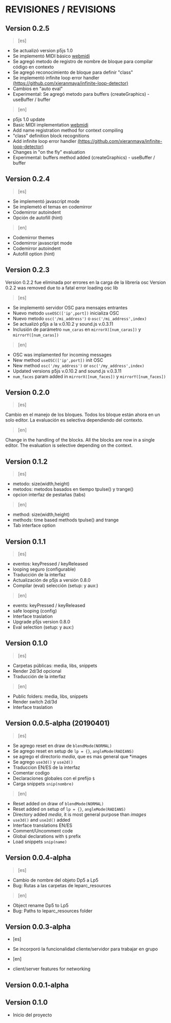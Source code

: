 # REVISIONES / REVISIONS

## Version 0.2.5

> [es]

- Se actualizó version p5js 1.0
- Se implementó MIDI básico [webmidi](http://djipco.github.io/webmidi/latest/)
- Se agregó metodo de registro de nombre de bloque para compilar código en contexto
- Se agregó reconocimiento de bloque para definir "class"
- Se implementó infinite loop error handler [(https://github.com/xieranmaya/infinite-loop-detector)](https://github.com/xieranmaya/infinite-loop-detector)
- Cambios en "auto eval"
- Experimental: Se agregó metodo para buffers (createGraphics) - useBuffer / buffer

> [en]

- p5js 1.0 update
- Basic MIDI implementation [webmidi](http://djipco.github.io/webmidi/latest/)
- Add name registration method for context compiling
- "class" definition block recognitions
- Add infinite loop error handler [(https://github.com/xieranmaya/infinite-loop-detector)](https://github.com/xieranmaya/infinite-loop-detector)
- Changes in "on the fly" evaluation
- Experimental: buffers method added (createGraphics) - useBuffer / buffer

## Version 0.2.4

> [es]

- Se implementó javascript mode
- Se implemetó el temas en codemirror
- Codemirror autoindent
- Opción de autofill (hint)

> [en]

- Codemirror themes
- Codemirror javascript mode
- Codemirror autoindent
- Autofill option (hint)

## Version 0.2.3

Version 0.2.2 fue eliminada por errores en la carga de la librería osc
Version 0.2.2 was removed due to a fatal error loading osc lib

> [es]

- Se implementó servidor OSC para mensajes entrantes
- Nuevo metodo `useOSC(['ip',port])` inicializa OSC
- Nuevo metodo `osc('/mi_address')` o `osc('/mi_address',index)`
- Se actualizó p5js a la v.0.10.2 y sound.js v.0.3.11
- Inclusión de parámetro `num_caras` en `mirrorX([num_caras])` y `mirrorY([num_caras])`

> [en]

- OSC was implamented for incoming messages
- New method `useOSC(['ip',port])` init OSC
- New method `osc('/my_address')` or `osc('/my_address',index)`
- Updated versions p5js v.0.10.2 and sound.js v.0.3.11
- `num_faces` param added in `mirrorX([num_faces])` y `mirrorY([num_faces])`

## Version 0.2.0

> [es]

Cambio en el manejo de los bloques. Todos los bloque están ahora en un solo editor. La evaluación es selectiva dependiendo del contexto.
  
> [en]

Change in the handling of the blocks. All the blocks are now in a single editor. The evaluation is selective depending on the context.

## Version 0.1.2

> [es]

- metodo: size(width,height)
- metodos: metodos basados en tiempo tpulse() y trange()
- opcion interfaz de pestañas (tabs)
  
> [en]

- method: size(width,height)
- methods: time based methods tpulse() and trange
- Tab interface option
  
## Version 0.1.1

> [es]

- eventos: keyPressed / keyReleased
- looping seguro (configurable)
- Traducción de la interfaz
- Actualización de p5js a versión 0.8.0
- Compilar (eval) selección (setup: y aux:)
  
> [en]

- events: keyPressed / keyReleased
- safe looping (config)
- Interface traslation
- Upgrade p5js version 0.8.0
- Eval selection (setup: y aux:)
  
## Version 0.1.0

> [es]

- Carpetas públicas: media, libs, snippets
- Render 2d/3d opcional
- Traducción de la interfaz
  
> [en]

- Public folders: media, libs, snippets
- Render switch 2d/3d
- Interface traslation
  
## Version 0.0.5-alpha (20190401)

> [es]

- Se agrego reset en draw de `blendMode(NORMAL)`
- Se agrego reset en setup de `lp = {}`, `angleMode(RADIANS)`
- se agrego el directorio *media*, que es mas general que *images
- Se agrego `use3d()` y `use2d()`
- Traduccion EN/ES de la interfaz
- Comentar codigo
- Declaraciones globales con el prefijo `$`
- Carga snippets `snip(nombre)`
  
> [en]

- Reset added on draw of `blendMode(NORMAL)`
- Reset added on setup of `lp = {}`, `angleMode(RADIANS)`
- Directory added *media*, it is most general purpose than *images*
- `use3d()` and `use2d()` added
- Interface translations EN/ES
- Comment/Uncomment code
- Global declarations with `$` prefix
- Load snippets `snip(name)`
  
## Version 0.0.4-alpha

> [es]

- Cambio de nombre del objeto Dp5 a Lp5
- Bug: Rutas a las carpetas de leparc_resources
  
> [en]

- Object rename Dp5 to Lp5
- Bug: Paths to leparc_resources folder
  
## Version 0.0.3-alpha

- [es]
- Se incorporó la funcionalidad cliente/servidor para trabajar en grupo
  
- [en]
- client/server features for networking

## Version 0.0.1-alpha

## Version 0.1.0

- Inicio del proyecto
